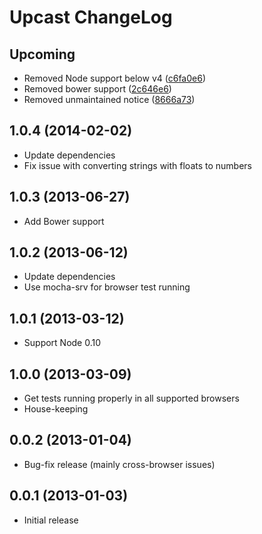 
Upcast ChangeLog
================

Upcoming
-----------------

* Removed Node support below v4 ([c6fa0e6](https://github.com/OmgImAlexis/upcast/commit/c6fa0e611e126ffae2f18d5ef96943757e3e1e2c))
* Removed bower support ([2c646e6](https://github.com/OmgImAlexis/upcast/commit/2c646e6bcb5c8871e5dc15455fad51af8668ad7f))
* Removed unmaintained notice ([8666a73](https://github.com/OmgImAlexis/upcast/commit/8666a73f935150554112899ce3d9061a5c4fb663))


1.0.4 (2014-02-02)
------------------

* Update dependencies
* Fix issue with converting strings with floats to numbers


1.0.3 (2013-06-27)
------------------

* Add Bower support


1.0.2 (2013-06-12)
------------------

* Update dependencies
* Use mocha-srv for browser test running


1.0.1 (2013-03-12)
------------------

* Support Node 0.10


1.0.0 (2013-03-09)
------------------

* Get tests running properly in all supported browsers
* House-keeping


0.0.2 (2013-01-04)
------------------

* Bug-fix release (mainly cross-browser issues)


0.0.1 (2013-01-03)
------------------

* Initial release
